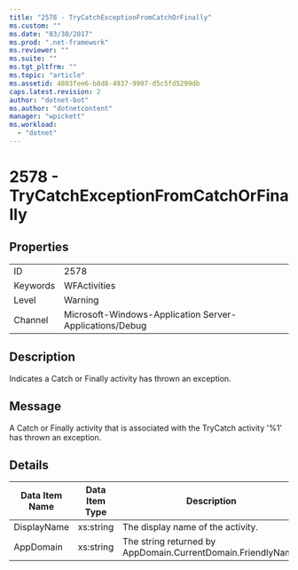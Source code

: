 ```yaml
---
title: "2578 - TryCatchExceptionFromCatchOrFinally"
ms.custom: ""
ms.date: "03/30/2017"
ms.prod: ".net-framework"
ms.reviewer: ""
ms.suite: ""
ms.tgt_pltfrm: ""
ms.topic: "article"
ms.assetid: 4803fee6-b8d8-4937-9907-d5c5fd5299db
caps.latest.revision: 2
author: "dotnet-bot"
ms.author: "dotnetcontent"
manager: "wpickett"
ms.workload: 
  - "dotnet"
---
```

# 2578 - TryCatchExceptionFromCatchOrFinally
## Properties  
  
|||  
|-|-|  
|ID|2578|  
|Keywords|WFActivities|  
|Level|Warning|  
|Channel|Microsoft-Windows-Application Server-Applications/Debug|  
  
## Description  
 Indicates a Catch or Finally activity has thrown an exception.  
  
## Message  
 A Catch or Finally activity that is associated with the TryCatch activity '%1' has thrown an exception.  
  
## Details  
  
|Data Item Name|Data Item Type|Description|  
|--------------------|--------------------|-----------------|  
|DisplayName|xs:string|The display name of the activity.|  
|AppDomain|xs:string|The string returned by AppDomain.CurrentDomain.FriendlyName.|
